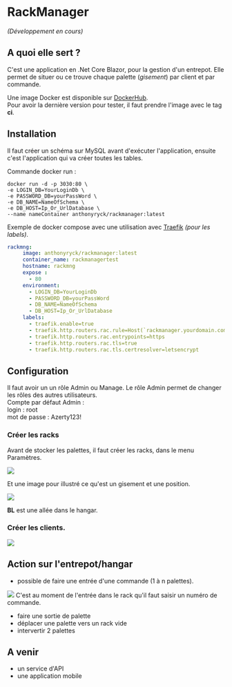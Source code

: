 # RackManager
*(Développement en cours)*

## A quoi elle sert ?
C'est une application en .Net Core Blazor, pour la gestion d'un entrepot. Elle permet de situer ou ce trouve chaque palette (*gisement*) par client et par commande.

Une image Docker est disponible sur [DockerHub](https://hub.docker.com/repository/docker/anthonyryck/rackmanager).  
Pour avoir la dernière version pour tester, il faut prendre l'image avec le tag **ci**.

## Installation
Il faut créer un schéma sur MySQL avant d'exécuter l'application, ensuite c'est l'application qui va créer toutes les tables.

Commande docker run :
```
docker run -d -p 3030:80 \
-e LOGIN_DB=YourLoginDb \
-e PASSWORD_DB=yourPassWord \
-e DB_NAME=NameOfSchema \
-e DB_HOST=Ip_Or_UrlDatabase \
--name nameContainer anthonyryck/rackmanager:latest
```

Exemple de docker compose avec une utilisation avec [Traefik](https://doc.traefik.io/traefik/) *(pour les labels)*.
```yml
rackmng:
     image: anthonyryck/rackmanager:latest
     container_name: rackmanagertest
     hostname: rackmng
     expose :
       - 80
     environment:
       - LOGIN_DB=YourLoginDb
       - PASSWORD_DB=yourPassWord 
       - DB_NAME=NameOfSchema
       - DB_HOST=Ip_Or_UrlDatabase
     labels:
       - traefik.enable=true
       - traefik.http.routers.rac.rule=Host(`rackmanager.yourdomain.com`)
       - traefik.http.routers.rac.entrypoints=https
       - traefik.http.routers.rac.tls=true
       - traefik.http.routers.rac.tls.certresolver=letsencrypt
```

## Configuration

Il faut avoir un un rôle Admin ou Manage. Le rôle Admin permet de changer les rôles des autres utilisateurs.  
Compte par défaut Admin :  
login : root  
mot de passe : Azerty123!  

### Créer les racks  
Avant de stocker les palettes, il faut créer les racks, dans le menu Paramètres.

<img src="https://i.ibb.co/J7KQX8Y/01-Config-Racks.png">  

Et une image pour illustré ce qu'est un gisement et une position.

<img src="https://i.ibb.co/dpNvXTZ/rack-Sample.jpg">

**BL** est une allée dans le hangar. 


### Créer les clients.  
<img src="https://i.ibb.co/XF21kfD/02-Config-Client.png">


## Action sur l'entrepot/hangar
- possible de faire une entrée d'une commande (1 à n palettes).  
<img src="https://i.ibb.co/cyxNWyM/03-Hangar-Entree.png">  
C'est au moment de l'entrée dans le rack qu'il faut saisir un numéro de commande.  

- faire une sortie de palette
- déplacer une palette vers un rack vide
- intervertir 2 palettes

## A venir
- un service d'API
- une application mobile
